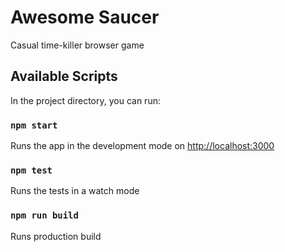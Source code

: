 # Awesome Saucer

Casual time-killer browser game

## Available Scripts

In the project directory, you can run:

### `npm start`

Runs the app in the development mode on [http://localhost:3000](http://localhost:3000)

### `npm test`

Runs the tests in a watch mode

### `npm run build`

Runs production build
